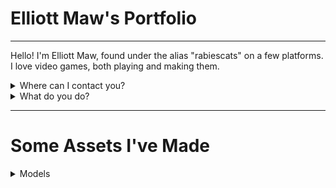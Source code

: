 # Elliott Maw's Portfolio
---


Hello! I'm Elliott Maw, found under the alias "rabiescats" on a few platforms. I love video games, both playing and making them. 

<details>
  <summary>Where can I contact you?</summary>
I'm reachable at maynarders@gmail.com, and here as rabiescats on Github.
</details>

<details>
  <summary>What do you do?</summary>
I do multiple things in game development. My strongest suits are in Writing, 3D Modelling, and Programming. I use Blender to model, and the bulk of my Programming knowledge is in Java, Python, GML, and Roblox's Luau.

Some of my weaker areas that developing games has demanded I hone are Character Design, Storyboarding, and Graphic Design.
</details>

---
# Some Assets I've Made

<details>
  <summary>Models</summary>
Robot Player model for the game "Woodsman"
  
![Robot](https://github.com/rabiescats/RabiescatsPortfolio/blob/main/images/woodsmenBot.png)

## In the context of Woodsman, this is the player model that is not often seen, but necessary to have, to outline the player's collisions and to help us design its weapons. The robot was intended to look lean and mobile, as the player is not too durable.

A base model for the humanoid enemies in Woodsman to be built off of

![Human Base](https://github.com/rabiescats/RabiescatsPortfolio/blob/main/images/humanEnemy.png)

## This model, while lacking detail, is a base for me to model the other Woodsman enemies off of, and to allow them all to share a common rig. This works well, as many of the game's enemies are humanoid.

A player weapon inspired by Titanfall 2's scrapped machete

![Machete](https://github.com/rabiescats/RabiescatsPortfolio/blob/main/images/IMG_3550.jpeg)

## I saw concept art of a scrapped machete weapon from Titanfall 2 online, and I just had to visualize it in 3D, and it will make a good weapon for Woodsman's killer robot. Its meant to seem somewhat machine made, equipped with angular edges and large bolts that bind the blade and hilt.
  
</details>





